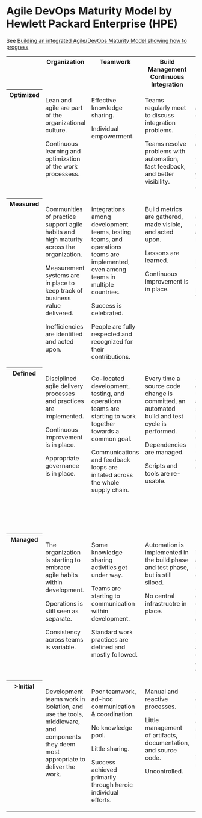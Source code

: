 # Agile DevOps Maturity Model by Hewlett Packard Enterprise (HPE)

See [Building an integrated Agile/DevOps Maturity Model showing how to progress](
https://community.hpe.com/t5/Cloud-Source/Building-an-integrated-Agile-DevOps-Maturity-Model-showing-how/ba-p/6796526)

<table>

<tr style="vertical-align:top;">
<th></th>
<th>Organization</th>
<th>Teamwork</th>
<th>Build Management Continuous Integration</th>
<th>Continuous Delivery and Deployment</th>
<th>Lifecycle Management & Compliance</th>
<th>Testing</th>
<th>Data & Integration Management</th>
</tr>

<tr style="vertical-align:top;">

<th>Optimized</th>

<td style="vertical-align:top;">
<p>Lean and agile are part of the organizational culture.</p>
<p>Continuous learning and optimization of the work processess.</p>
</td>

<td style="vertical-align:top;">
<p>Effective knowledge sharing.</p>
<p>Individual empowerment.</p>
</td>

<td style="vertical-align:top;">
<p>Teams regularly meet to discuss integration problems.</p>
<p>Teams resolve problems with automation, fast feedback, and better visibility.</p>
</td>

<td style="vertical-align:top;">
<p>Environments are managed effectively.</p>
<p>Provisioning is fully automated.</p>
<p>Standard topologies are available for common components.</p>
</td>

<td style="vertical-align:top;">
<p>Full portfolio and lifecycle management are in place, and integrate user requirements, development, testing, staging, and production.</p>
</td>

<td style="vertical-align:top;">
<p>Testing is fully automated.</p>
<p>Production rollbacks are rare.</p>
<p>Defects are found and fixed immediately.</p>
</td>

<td style="vertical-align:top;">
<p>Release-to-release feedback loop of database and ingration performance and deployment processes.</p>
</td>

</tr>

<tr style="vertical-align:top;">

<th>Measured</th>

<td style="vertical-align:top;">
<p>Communities of practice support agile habits and high maturity across the organization.</p>
<p>Measurement systems are in place to keep track of business value delivered.</p>
<p>Inefficiencies are identified and acted upon.</p>
</td>

<td style="vertical-align:top;">
<p>Integrations among development teams, testing teams, and operations teams are implemented, even among teams in multiple countries.</p>
<p>Success is celebrated.</p>
<p>People are fully respected and recognized for their contributions.</p>
</td>

<td style="vertical-align:top;">
<p>Build metrics are gathered, made visible, and acted upon.</p>
<p>Lessons are learned.</p>
<p>Continuous improvement is in place.</p>
</td>

<td style="vertical-align:top;">
<p>Deployments are orchestrated and managed.</p>
<p>Release processes are tested.</p>
<p>Rollback processes are tested.</p>
</td>

<td style="vertical-align:top;">
<p>Environmental health and application health are monitored and proactively managed.</p>
<p>Cycle times are monitored.</p>
</td>

<td style="vertical-align:top;">
<p>Quality metrics and trends are tracked.</p>
<p>Non-functional requirements are defined and measured.</p>
</td>

<td style="vertical-align:top;">
<p>Database upgrades and rollbacks are tested with every deployment.</p>
<p>Database performance is monitored and optimized.</p>
<p>Integration is performed by using message queues, enabling scale-up and scale-down.</p>
</td>

</tr>

<tr style="vertical-align:top;">

<th>Defined</th>

<td style="vertical-align:top;">
<p>Disciplined agile delivery processes and practices are implemented.</p>
<p>Continuous improvement is in place.</p>
<p>Appropriate governance is in place.</p>
</td>

<td style="vertical-align:top;">
<p>Co-located development, testing, and operations teams are starting to work together towards a common goal.</p>
<p>Communications and feedback loops are initated across the whole supply chain.</p>
</td>

<td style="vertical-align:top;">
<p>Every time a source code change is committed, an automated build and test cycle is performed.</p>
<p>Dependencies are managed.</p>
<p>Scripts and tools are re-usable.</p>
</td>

<td style="vertical-align:top;">
<p>Software is deployed using a fully-automated, self-service process.</p>
<p>Same deployment process is used for every environment.</p>
</td>

<td style="vertical-align:top;">
<p>Lean portforlio management.</p>
<p>Change management and approval processes are in place and enforced.</p>
</td>

<td style="vertical-align:top;">
<p>Automated unit tests.</p>
<p>Automated acceptance tests.</p>
<p>Testing is part of the devleopment process.</p>
<p>Feedback loops are in place.</p>
<p>Continuous improvement is measured and managed.</p>
</td>

<td style="vertical-align:top;">
<p>Databases and integrations are included in the deployment process.</p>
</td>

</tr>

<tr style="vertical-align:top;">

<th>Managed</th>

<td style="vertical-align:top;">
<p>The organization is starting to embrace agile habits within development.</p>
<p>Operations is still seen as separate.</p>
<p>Consistency across teams is variable.</p>
</td>

<td style="vertical-align:top;">
<p>Some knowledge sharing activities get under way.</p>
<p>Teams are starting to communication within development.</p>
<p>Standard work practices are defined and mostly followed.</p>
</td>

<td style="vertical-align:top;">
<p>Automation is implemented in the build phase and test phase, but is still siloed.</p>
<p>No central infrastructre in place.</p>
</td>

<td style="vertical-align:top;">
<p>Deployment is partially automated to some environments.</p>
<p>Some environments can be provisioned automatically.</p>
<p>Some middleware and database components are provided centrally.</p>
</td>

<td style="vertical-align:top;">
<p>Lifecycle management is painful and infrequent but releases are reliable.</p>
<p>There is limited traceability from requirement to release.</p>
<p>Quality is improving.</p>
</td>

<td style="vertical-align:top;">
<p>Test scripts and test data are generated as part of the development process.</p>
<p>Test scripst and test data are used for automating some tests.</p>
</td>

<td style="vertical-align:top;">
<p>Database changes are done through the use of automated scripts with versions associated to applications.</p>
<p>An Enterprise Application Integration bus is implemented to facilitate integration.</p>
</td>

</tr>

<tr style="vertical-align:top;">

<th style="vertical-align:top !important;">>Initial</th>

<td style="vertical-align:top;">
<p>Development teams work in isolation, and use the tools, middleware, and components they deem most appropriate to deliver the work.</td>
</td>

<td style="vertical-align:top;">
<p>Poor teamwork, ad-hoc communication & coordination.</p>
<p>No knowledge pool.</p>
<p>Little sharing.</p>
<p>Success achieved primarily through heroic individual efforts.</p>
</td>

<td style="vertical-align:top;">
<p>Manual and reactive processes.</p>
<p>Little management of artifacts, documentation, and source code.</p>
<p>Uncontrolled.</p>
</td>

<td style="vertical-align:top;">
<p>Software is deployed manually, using environment-specific binaries.</p>
<p>Environment is provisioned manually.</p>
</td>

<td style="vertical-align:top;">
<p>Infrequent and unreliable releases.</p>
<p>Manual application lifecycle.</p>
<p>Software quality turns out to be variable.</p>
</td>

<td style="vertical-align:top;">
<p>Manual testing.</p>
<p>No test scripts.</p>
<p>Typically done after development.</p>
</td>

<td style="vertical-align:top;">
<p>Data migrations are performed manually.</p>
<p>Integration is ad-hoc and often point-to-point.</p>
</td>

</tr>

</table>

